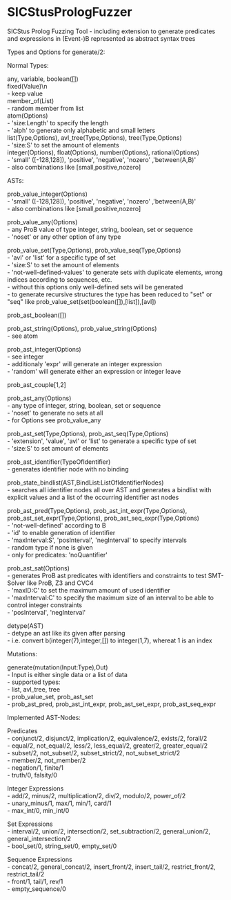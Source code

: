 # SICStusPrologFuzzer
SICStus Prolog Fuzzing Tool - including extension to generate predicates and expressions in (Event-)B represented as abstract syntax trees


Types and Options for generate/2:


Normal Types:

any, variable, boolean([])   
fixed(Value)\n   
    - keep value   
member_of(List)   
    - random member from list   
atom(Options)   
    - 'size:Length' to specify the length   
    - 'alph' to generate only alphabetic and small letters   
list(Type,Options), avl_tree(Type,Options), tree(Type,Options)   
    - 'size:S' to set the amount of elements   
integer(Options), float(Options), number(Options), rational(Options)   
    - 'small' ([-128,128]), 'positive', 'negative', 'nozero' ,'between(A,B)'   
    - also combinations like [small,positive,nozero]   


ASTs:   

prob_value_integer(Options)   
    - 'small' ([-128,128]), 'positive', 'negative', 'nozero' ,'between(A,B)'   
    - also combinations like [small,positive,nozero]   

prob_value_any(Options)   
    - any ProB value of type integer, string, boolean, set or sequence    
    - 'noset' or any other option of any type   

prob_value_set(Type,Options), prob_value_seq(Type,Options)   
    - 'avl' or 'list' for a specific type of set   
    - 'size:S' to set the amount of elements   
    - 'not-well-defined-values' to generate sets with duplicate elements, wrong indices according to sequences, etc.   
        - without this options only well-defined sets will be generated   
    - to generate recursive structures the type has been reduced to "set" or "seq" like prob_value_set(set(boolean([]),[list]),[avl])    

prob_ast_boolean([])   

prob_ast_string(Options), prob_value_string(Options)   
    - see atom   

prob_ast_integer(Options)   
    - see integer   
	- additionaly 'expr' will generate an integer expression   
	- 'random' will generate either an expression or integer leave   

prob_ast_couple[1,2]   

prob_ast_any(Options)   
    - any type of integer, string, boolean, set or sequence   
    - 'noset' to generate no sets at all   
    - for Options see prob_value_any   

prob_ast_set(Type,Options), prob_ast_seq(Type,Options)   
    - 'extension', 'value', 'avl' or 'list' to generate a specific type of set   
    - 'size:S' to set amount of elements   

prob_ast_identifier(TypeOfIdentifier)    
	- generates identifier node with no binding   

prob_state_bindlist(AST,BindList:ListOfIdentifierNodes)   
	- searches all identifier nodes all over AST and generates a bindlist with explicit values and a list of the occurring identifier ast nodes   

prob_ast_pred(Type,Options), prob_ast_int_expr(Type,Options), prob_ast_set_expr(Type,Options), prob_ast_seq_expr(Type,Options)   
    - 'not-well-defined' according to B   
    - 'id' to enable generation of identifier   
    - 'maxInterval:S', 'posInterval', 'negInterval' to specify intervals   
    - random type if none is given   
    - only for predicates: 'noQuantifier'   

prob_ast_sat(Options)   
    - generates ProB ast predicates with identifiers and constraints to test SMT-Solver like ProB, Z3 and CVC4   
    - 'maxID:C' to set the maximum amount of used identifier   
    - 'maxInterval:C' to specify the maximum size of an interval to be able to control integer constraints   
    - 'posInterval', 'negInterval'   

detype(AST)   
    - detype an ast like its given after parsing   
    - i.e. convert b(integer(7),integer,[]) to integer(1,7), whereat 1 is an index   


Mutations:   

generate(mutation(Input:Type),Out)    
	- Input is either single data or a list of data   
	- supported types:   
	     - list, avl_tree, tree   
	     - prob_value_set, prob_ast_set   
	     - prob_ast_pred, prob_ast_int_expr, prob_ast_set_expr, prob_ast_seq_expr   


Implemented AST-Nodes:   

Predicates   
	- conjunct/2, disjunct/2, implication/2, equivalence/2, exists/2, forall/2   
	- equal/2, not_equal/2, less/2, less_equal/2, greater/2, greater_equal/2   
	- subset/2, not_subset/2, subset_strict/2, not_subset_strict/2   
	- member/2, not_member/2   
	- negation/1, finite/1    
	- truth/0, falsity/0   

Integer Expressions   
	- add/2, minus/2, multiplication/2, div/2, modulo/2, power_of/2   
	- unary_minus/1, max/1, min/1, card/1   
	- max_int/0, min_int/0   

Set Expressions   
	- interval/2, union/2, intersection/2, set_subtraction/2, general_union/2, general_intersection/2   
	- bool_set/0, string_set/0, empty_set/0   

Sequence Expressions   
	- concat/2, general_concat/2, insert_front/2, insert_tail/2, restrict_front/2, restrict_tail/2   
	- front/1, tail/1, rev/1   
	- empty_sequence/0   
